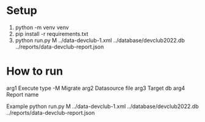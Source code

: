 # Setup
1. python -m venv venv
2. pip install -r requirements.txt
3. python run.py M ../data-devclub-1.xml ../database/devclub2022.db ../reports/data-devclub-report.json

# How to run
arg1 Execute type
-M Migrate
arg2 Datasource file
arg3 Target db
arg4 Report name

Example
python run.py M ../data-devclub-1.xml ../database/devclub2022.db ../reports/data-devclub-report.json